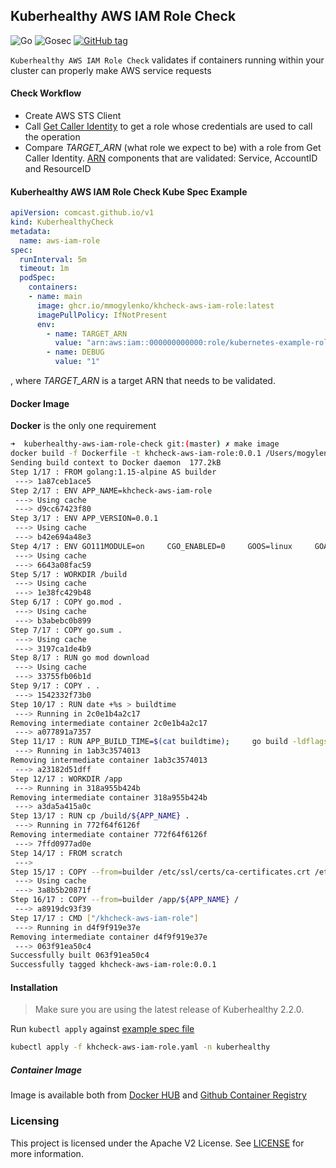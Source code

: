 ## Kuberhealthy AWS IAM Role Check

![Go](https://github.com/mmogylenko/kuberhealthy-aws-iam-role-check/workflows/Go/badge.svg) ![Gosec](https://github.com/mmogylenko/kuberhealthy-aws-iam-role-check/workflows/Gosec/badge.svg) [![GitHub tag](https://img.shields.io/github/tag/mmogylenko/kuberhealthy-aws-iam-role-check.svg)](https://github.com/mmogylenko/kuberhealthy-aws-iam-role-check/tags/)


`Kuberhealthy AWS IAM Role Check` validates if containers running within your cluster can properly make AWS service requests

#### Check Workflow

- Create AWS STS Client
- Call [Get Caller Identity](https://docs.aws.amazon.com/cli/latest/reference/sts/get-caller-identity.html) to get a role whose credentials are used to call the operation 
- Compare *TARGET_ARN* (what role we expect to be) with a role from Get Caller Identity. [ARN](https://docs.aws.amazon.com/general/latest/gr/aws-arns-and-namespaces.html) components that are validated: Service, AccountID and ResourceID

#### Kuberhealthy AWS IAM Role Check Kube Spec Example
```yaml
apiVersion: comcast.github.io/v1
kind: KuberhealthyCheck
metadata:
  name: aws-iam-role
spec:
  runInterval: 5m
  timeout: 1m
  podSpec:
    containers:
    - name: main
      image: ghcr.io/mmogylenko/khcheck-aws-iam-role:latest
      imagePullPolicy: IfNotPresent
      env:
        - name: TARGET_ARN
          value: "arn:aws:iam::000000000000:role/kubernetes-example-role"
        - name: DEBUG
          value: "1"
```
, where *TARGET_ARN* is a target ARN that needs to be validated.

#### Docker Image

**Docker** is the only one requirement
```bash
➜  kuberhealthy-aws-iam-role-check git:(master) ✗ make image
docker build -f Dockerfile -t khcheck-aws-iam-role:0.0.1 /Users/mogylenk/Work/code/go/src/kuberhealthy-aws-iam-role-check
Sending build context to Docker daemon  177.2kB
Step 1/17 : FROM golang:1.15-alpine AS builder
 ---> 1a87ceb1ace5
Step 2/17 : ENV APP_NAME=khcheck-aws-iam-role
 ---> Using cache
 ---> d9cc67423f80
Step 3/17 : ENV APP_VERSION=0.0.1
 ---> Using cache
 ---> b42e694a48e3
Step 4/17 : ENV GO111MODULE=on     CGO_ENABLED=0     GOOS=linux     GOARCH=amd64
 ---> Using cache
 ---> 6643a08fac59
Step 5/17 : WORKDIR /build
 ---> Using cache
 ---> 1e38fc429b48
Step 6/17 : COPY go.mod .
 ---> Using cache
 ---> b3abebc0b899
Step 7/17 : COPY go.sum .
 ---> Using cache
 ---> 3197ca1de4b9
Step 8/17 : RUN go mod download
 ---> Using cache
 ---> 33755fb06b1d
Step 9/17 : COPY . .
 ---> 1542332f73b0
Step 10/17 : RUN date +%s > buildtime
 ---> Running in 2c0e1b4a2c17
Removing intermediate container 2c0e1b4a2c17
 ---> a077891a7357
Step 11/17 : RUN APP_BUILD_TIME=$(cat buildtime);     go build -ldflags="-X 'main.buildTime=${APP_BUILD_TIME}' -X 'main.buildVersion=${APP_VERSION}'" -o ${APP_NAME} .
 ---> Running in 1ab3c3574013
Removing intermediate container 1ab3c3574013
 ---> a23182d51dff
Step 12/17 : WORKDIR /app
 ---> Running in 318a955b424b
Removing intermediate container 318a955b424b
 ---> a3da5a415a0c
Step 13/17 : RUN cp /build/${APP_NAME} .
 ---> Running in 772f64f6126f
Removing intermediate container 772f64f6126f
 ---> 7ffd0977ad0e
Step 14/17 : FROM scratch
 --->
Step 15/17 : COPY --from=builder /etc/ssl/certs/ca-certificates.crt /etc/ssl/certs/
 ---> Using cache
 ---> 3a8b5b20871f
Step 16/17 : COPY --from=builder /app/${APP_NAME} /
 ---> a8919dc93f39
Step 17/17 : CMD ["/khcheck-aws-iam-role"]
 ---> Running in d4f9f919e37e
Removing intermediate container d4f9f919e37e
 ---> 063f91ea50c4
Successfully built 063f91ea50c4
Successfully tagged khcheck-aws-iam-role:0.0.1
```

#### Installation

>Make sure you are using the latest release of Kuberhealthy 2.2.0.

Run `kubectl apply` against [example spec file](example/khcheck-aws-iam-role.yaml)

```bash
kubectl apply -f khcheck-aws-iam-role.yaml -n kuberhealthy
```
##### Container Image

Image is available both from [Docker HUB](https://hub.docker.com/r/mmogylenko/kuberhealthy-aws-iam-role-check) and [Github Container Registry](https://github.com/users/mmogylenko/packages/container/khcheck-aws-iam-role/)

### Licensing

This project is licensed under the Apache V2 License. See [LICENSE](LICENSE) for more information.

